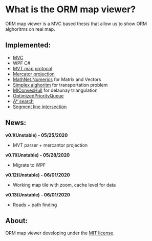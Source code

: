What is the ORM map viewer?
=====================
ORM map viewer is a MVC based thesis that allow us to show ORM alghoritms on real map.

## Implemented:

- [MVC](https://www.mvc-spec.org/spec/)
- WPF C#
- [MVT map protocol](https://github.com/mapbox/vector-tile-spec/tree/master/2.1)
- [Mercator projection](https://en.wikipedia.org/wiki/Mercator_projection)
- [MathNet.Numerics](https://numerics.mathdotnet.com/) for Matrix and Vectors
- [Simplex alghoritm](https://en.wikipedia.org/wiki/Simplex_algorithm) for transportation problem
- [MIConvexHull](https://github.com/DesignEngrLab/MIConvexHull) for delaunay triangulation
- [OptimizedPriorityQueue](https://github.com/BlueRaja/High-Speed-Priority-Queue-for-C-Sharp)
- [A* search](https://en.wikipedia.org/wiki/A*_search_algorithm)
- [Segment line intersection](https://en.wikipedia.org/wiki/Line_segment_intersection)

## News:

**v0.1(Unstable) - 05/25/2020**
- MVT parser + mercantor projection

**v0.11(Unstable) - 05/28/2020**
- Migrate to WPF

**v0.12(Unstable) - 06/01/2020**
- Working map tile with zoom, cache level for data

**v0.13(Unstable) - 06/01/2020**
- Roads + path finding

## About:
ORM map viewer developing under the [MIT license](LICENSE).

